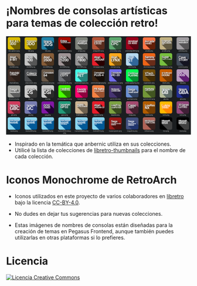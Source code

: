 # ¡Nombres de consolas artísticas para temas de colección retro!

![image alt](https://github.com/ZagonAb/Systems-Arts-consoles/blob/e56cfade93fff7a8c3d6c0e3761c6a481b373453/.scrennshot/image.png)
- Inspirado en la temática que anbernic utiliza en sus colecciones.
- Utilicé la lista de colecciones de [libretro-thumbnails](https://github.com/libretro-thumbnails/libretro-thumbnails) para el nombre de cada colección.

# Iconos Monochrome de RetroArch

- Iconos utilizados en este proyecto de varios colaboradores en [libretro](https://github.com/libretro/retroarch-assets/tree/master/xmb/monochrome/png) bajo la licencia [CC-BY-4.0](https://creativecommons.org/licenses/by/4.0/deed.en).

- No dudes en dejar tus sugerencias para nuevas colecciones.
- Estas imágenes de nombres de consolas están diseñadas para la creación de temas en Pegasus Frontend, aunque también puedes utilizarlas en otras plataformas si lo prefieres.

# Licencia
<a rel="license" href="http://creativecommons.org/licenses/by-nc-sa/4.0/"><img alt="Licencia Creative Commons" style="border-width:0" src="https://i.creativecommons.org/l/by-nc-sa/4.0/88x31.png" /></a><br /><a rel="license" href="http://creativecommons.org/licenses/by-nc-sa/4.0/"></a>


